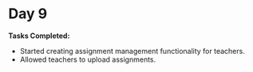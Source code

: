 # Day 9

**Tasks Completed:**
- Started creating assignment management functionality for teachers.
- Allowed teachers to upload assignments.
